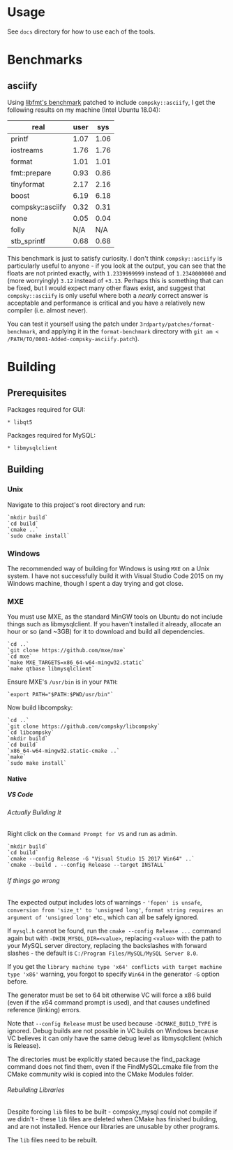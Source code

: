 # Usage

See `docs` directory for how to use each of the tools.

# Benchmarks

## asciify

Using [libfmt's benchmark](https://github.com/fmtlib/format-benchmark) patched to include `compsky::asciify`, I get the following results on my machine (Intel Ubuntu 18.04):

| real | user | sys |
| - | - | - |
| printf | 1.07 | 1.06 |
| iostreams | 1.76 | 1.76 |
| format | 1.01 | 1.01 |
| fmt::prepare | 0.93 | 0.86 |
| tinyformat | 2.17 | 2.16 |
| boost | 6.19 | 6.18 |
| compsky::asciify | 0.32 | 0.31 |
| none | 0.05 | 0.04 |
| folly | N/A | N/A |
| stb_sprintf | 0.68 | 0.68 |

This benchmark is just to satisfy curiosity. I don't think `compsky::asciify` is particularly useful to anyone - if you look at the output, you can see that the floats are not printed exactly, with `1.2339999999` instead of `1.2340000000` and (more worryingly) `3.12` instead of `+3.13`. Perhaps this is something that can be fixed, but I would expect many other flaws exist, and suggest that `compsky::asciify` is only useful where both a *nearly* correct answer is acceptable and performance is critical and you have a relatively new compiler (i.e. almost never).

You can test it yourself using the patch under `3rdparty/patches/format-benchmark`, and applying it in the `format-benchmark` directory with `git am < /PATH/TO/0001-Added-compsky-asciify.patch`).

# Building

## Prerequisites

Packages required for GUI:

    * libqt5

Packages required for MySQL:

    * libmysqlclient

## Building

### Unix

Navigate to this project's root directory and run:

    `mkdir build`
    `cd build`
    `cmake ..`
    `sudo cmake install`

### Windows

The recommended way of building for Windows is using `MXE` on a Unix system. I have not successfully build it with Visual Studio Code 2015 on my Windows machine, though I spent a day trying and got close.

### MXE

You must use MXE, as the standard MinGW tools on Ubuntu do not include things such as libmysqlclient. If you haven't installed it already, allocate an hour or so (and ~3GB) for it to download and build all dependencies.
    
    `cd ..`
    `git clone https://github.com/mxe/mxe`
    `cd mxe`
    `make MXE_TARGETS=x86_64-w64-mingw32.static`
    `make qtbase libmysqlclient`

Ensure MXE's `/usr/bin` is in your `PATH`:

    `export PATH="$PATH:$PWD/usr/bin"`

Now build libcompsky:

    `cd ..`
    `git clone https://github.com/compsky/libcompsky`
    `cd libcompsky`
    `mkdir build`
    `cd build`
    `x86_64-w64-mingw32.static-cmake ..`
    `make`
    `sudo make install`

#### Native

##### VS Code

###### Actually Building It

Right click on the `Command Prompt for VS` and run as admin.

    `mkdir build`
    `cd build`
    `cmake --config Release -G "Visual Studio 15 2017 Win64" ..`
    `cmake --build . --config Release --target INSTALL`

###### If things go wrong

The expected output includes lots of warnings - `'fopen' is unsafe`, `conversion from 'size_t' to 'unsigned long'`, `format string requires an argument of 'unsigned long'` etc., which can all be safely ignored.

If `mysql.h` cannot be found, run the `cmake --config Release ...` command again but with `-DWIN_MYSQL_DIR=<value>`, replacing `<value>` with the path to your MySQL server directory, replacing the backslashes with forward slashes - the default is `C:/Program Files/MySQL/MySQL Server 8.0`.

If you get the `library machine type 'x64' conflicts with target machine type 'x86'` warning, you forgot to specify `Win64` in the generator `-G` option before.

The generator must be set to 64 bit otherwise VC will force a x86 build (even if the x64 command prompt is used), and that causes undefined reference (linking) errors.

Note that `--config Release` must be used because `-DCMAKE_BUILD_TYPE` is ignored. Debug builds are not possible in VC builds on Windows because VC believes it can only have the same debug level as libmysqlclient (which is Release).

The directories must be explicitly stated because the find_package command does not find them, even if the FindMySQL.cmake file from the CMake community wiki is copied into the CMake Modules folder. 

###### Rebuilding Libraries

Despite forcing `lib` files to be built - compsky_mysql could not compile if we didn't - these `lib` files are deleted when CMake has finished building, and are not installed. Hence our libraries are unusable by other programs.

The `lib` files need to be rebuilt. 
